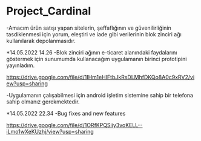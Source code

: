 # Project_Cardinal

-Amacım ürün satışı yapan sitelerin, şeffaflığının ve güvenilirliğinin tasdiklenmesi için yorum, eleştiri ve iade gibi verilerinin blok zinciri ağı kullanılarak depolanmasıdır.


*14.05.2022 14.26
-Blok zinciri ağının e-ticaret alanındaki faydalarını göstermek için sunumumda kullanacağım uygulamanın birinci prototipini yayınladım.

https://drive.google.com/file/d/1IHm1eHIFtbJkRsDLMhfDKQo8A0c9xRV2/view?usp=sharing

-Uygulamanın çalışabilmesi için android işletim sistemine sahip bir telefona sahip olmanız gerekmektedir.

*14.05.2022 22.34
-Bug fixes and new features

https://drive.google.com/file/d/1ORfKPQSiiy3voKELL--iLmo1wXeKUzhj/view?usp=sharing
